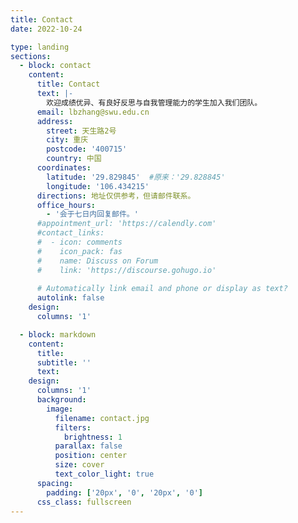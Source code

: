 ```yaml
---
title: Contact
date: 2022-10-24

type: landing
sections:
  - block: contact
    content:
      title: Contact
      text: |-
        欢迎成绩优异、有良好反思与自我管理能力的学生加入我们团队。
      email: lbzhang@swu.edu.cn
      address:
        street: 天生路2号
        city: 重庆
        postcode: '400715'
        country: 中国
      coordinates:
        latitude: '29.829845'  #原来：'29.828845'
        longitude: '106.434215'
      directions: 地址仅供参考，但请邮件联系。
      office_hours:
        - '会于七日内回复邮件。'
      #appointment_url: 'https://calendly.com'
      #contact_links:
      #  - icon: comments
      #    icon_pack: fas
      #    name: Discuss on Forum
      #    link: 'https://discourse.gohugo.io'
    
      # Automatically link email and phone or display as text?
      autolink: false
    design:
      columns: '1'

  - block: markdown
    content:
      title:
      subtitle: ''
      text:
    design:
      columns: '1'
      background:
        image: 
          filename: contact.jpg
          filters:
            brightness: 1
          parallax: false
          position: center
          size: cover
          text_color_light: true
      spacing:
        padding: ['20px', '0', '20px', '0']
      css_class: fullscreen
---
```

